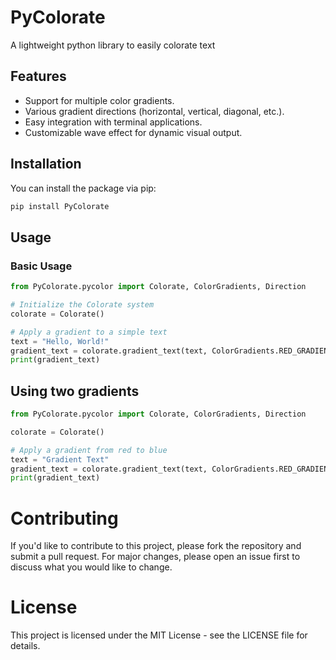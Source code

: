 # PyColorate
A lightweight python library to easily colorate text

## Features

- Support for multiple color gradients.
- Various gradient directions (horizontal, vertical, diagonal, etc.).
- Easy integration with terminal applications.
- Customizable wave effect for dynamic visual output.

## Installation

You can install the package via pip:

```bash
pip install PyColorate
```

## Usage


### Basic Usage
```python
from PyColorate.pycolor import Colorate, ColorGradients, Direction

# Initialize the Colorate system
colorate = Colorate()

# Apply a gradient to a simple text
text = "Hello, World!"
gradient_text = colorate.gradient_text(text, ColorGradients.RED_GRADIENTS)
print(gradient_text)
```

## Using two gradients
```python
from PyColorate.pycolor import Colorate, ColorGradients, Direction

colorate = Colorate()

# Apply a gradient from red to blue
text = "Gradient Text"
gradient_text = colorate.gradient_text(text, ColorGradients.RED_GRADIENTS, ColorGradients.BLUE_GRADIENTS)
print(gradient_text)
```

# Contributing
If you'd like to contribute to this project, please fork the repository and submit a pull request. For major changes, please open an issue first to discuss what you would like to change.

# License
This project is licensed under the MIT License - see the LICENSE file for details.